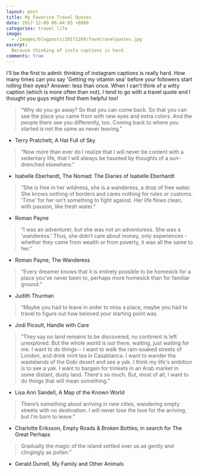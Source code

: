 ```yaml
---
layout: post
title: My Favorite Travel Quotes
date: 2017-12-09 06:44:03 +0800
categories: travel life
image:
  - /images/blogposts/20171209/favetravelquotes.jpg
excerpt:
  Because thinking of insta captions is hard.
comments: true
---
```


I'll be the first to admit: thinking of instagram captions is really hard. How many times can you say 'Getting my vitamin sea' before your followers start rolling their eyes? Answer: less than once. When I can't think of a witty caption (which is more often than not), I tend to go with a travel quote and I thought you guys might find them helpful too!  

> “Why do you go away? So that you can come back. So that you can see the place you came from with new eyes and extra colors. And the people there see you differently, too. Coming back to where you started is not the same as never leaving.”
* Terry Pratchett, A Hat Full of Sky

> “Now more than ever do I realize that I will never be content with a sedentary life, that I will always be haunted by thoughts of a sun-drenched elsewhere.”
* Isabelle Eberhardt, The Nomad: The Diaries of Isabelle Eberhardt

> “She is free in her wildness, she is a wanderess, a drop of free water. She knows nothing of borders and cares nothing for rules or customs. 'Time' for her isn’t something to fight against. Her life flows clean, with passion, like fresh water.”
* Roman Payne

>“I was an adventurer, but she was not an adventuress. She was a 'wanderess.' Thus, she didn’t care about money, only experiences - whether they came from wealth or from poverty, it was all the same to her.”
* Roman Payne, The Wanderess

>“Every dreamer knows that it is entirely possible to be homesick for a place you've never been to, perhaps more homesick than for familiar ground.”
* Judith Thurman

>“Maybe you had to leave in order to miss a place; maybe you had to travel to figure out how beloved your starting point was.
* Jodi Picoult, Handle with Care

>“They say no land remains to be discovered, no continent is left unexplored. But the whole world is out there, waiting, just waiting for me. I want to do things-- I want to walk the rain-soaked streets of London, and drink mint tea in Casablanca. I want to wander the wastelands of the Gobi desert and see a yak. I think my life's ambition is to see a yak. I want to bargain for trinkets in an Arab market in some distant, dusty land. There's so much. But, most of all, I want to do things that will mean something.”
* Lisa Ann Sandell, A Map of the Known World

>There’s something about arriving in new cities, wandering empty streets with no destination. I will never lose the love for the arriving, but I'm born to leave.”
* Charlotte Eriksson, Empty Roads & Broken Bottles; in search for The Great Perhaps

>Gradually the magic of the island settled over us as gently and clingingly as pollen.”
* Gerald Durrell, My Family and Other Animals
